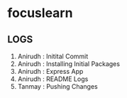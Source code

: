 # focuslearn








## LOGS

01. Anirudh : Initital Commit
02. Anirudh : Installing Initial Packages
03. Anirudh : Express App
04. Anirudh : README Logs
05. Tanmay  : Pushing Changes
